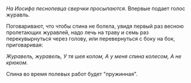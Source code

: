 _На Иосифа пес­нопевца сверчки просыпаются_. Впервые подает голос журавль.

Поговаривают, что чтобы спина не болела, увидя первый раз весною про­летающих журавлей, надо лечь на траву и семь раз перекувырнуться через
голову, или перевернуться с боку на бок, приговаривая:

_Журавель, журавель,_
_У тя шея колом,_
_А у меня спина колесом,_
_А не крюком._

Спина во время полевых работ будет "пружинная".
